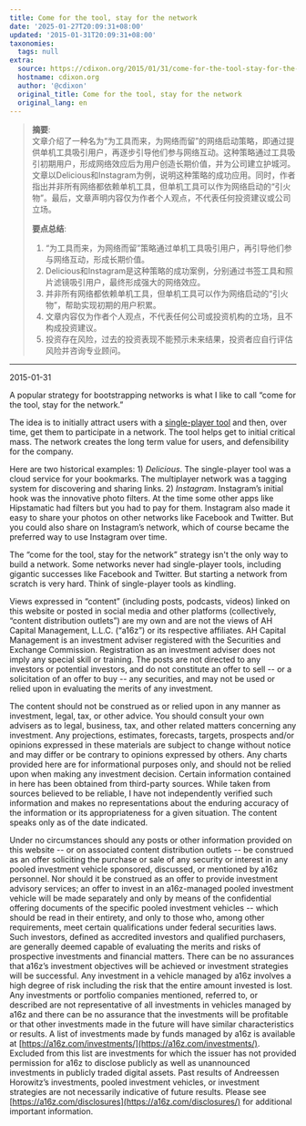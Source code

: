 ```yaml
---
title: Come for the tool, stay for the network
date: '2025-01-27T20:09:31+08:00'
updated: '2015-01-31T20:09:31+08:00'
taxonomies:
  tags: null
extra:
  source: https://cdixon.org/2015/01/31/come-for-the-tool-stay-for-the-network?ref=pt.plus
  hostname: cdixon.org
  author: '@cdixon'
  original_title: Come for the tool, stay for the network
  original_lang: en
---
```


> **摘要**:  
>  文章介绍了一种名为“为工具而来，为网络而留”的网络启动策略，即通过提供单机工具吸引用户，再逐步引导他们参与网络互动。这种策略通过工具吸引初期用户，形成网络效应后为用户创造长期价值，并为公司建立护城河。文章以Delicious和Instagram为例，说明这种策略的成功应用。同时，作者指出并非所有网络都依赖单机工具，但单机工具可以作为网络启动的“引火物”。最后，文章声明内容仅为作者个人观点，不代表任何投资建议或公司立场。
> 
>  **要点总结**:
>  1. “为工具而来，为网络而留”策略通过单机工具吸引用户，再引导他们参与网络互动，形成长期价值。
>  2. Delicious和Instagram是这种策略的成功案例，分别通过书签工具和照片滤镜吸引用户，最终形成强大的网络效应。
>  3. 并非所有网络都依赖单机工具，但单机工具可以作为网络启动的“引火物”，帮助实现初期的用户积累。
>  4. 文章内容仅为作者个人观点，不代表任何公司或投资机构的立场，且不构成投资建议。
>  5. 投资存在风险，过去的投资表现不能预示未来结果，投资者应自行评估风险并咨询专业顾问。

---


2015-01-31

A popular strategy for bootstrapping networks is what I like to call “come for the tool, stay for the network.”

The idea is to initially attract users with a [single-player tool](http://cdixon.org/2010/06/12/designing-products-for-single-and-multiplayer-modes/) and then, over time, get them to participate in a network. The tool helps get to initial critical mass. The network creates the long term value for users, and defensibility for the company.

Here are two historical examples: 1) *Delicious*. The single-player tool was a cloud service for your bookmarks. The multiplayer network was a tagging system for discovering and sharing links. 2) *Instagram*. Instagram’s initial hook was the innovative photo filters. At the time some other apps like Hipstamatic had filters but you had to pay for them. Instagram also made it easy to share your photos on other networks like Facebook and Twitter. But you could also share on Instagram’s network, which of course became the preferred way to use Instagram over time.

The “come for the tool, stay for the network” strategy isn't the only way to build a network. Some networks never had single-player tools, including gigantic successes like Facebook and Twitter. But starting a network from scratch is very hard. Think of single-player tools as kindling.

Views expressed in “content” (including posts, podcasts, videos) linked on this website or posted in social media and other platforms (collectively, “content distribution outlets”) are my own and are not the views of AH Capital Management, L.L.C. (“a16z”) or its respective affiliates. AH Capital Management is an investment adviser registered with the Securities and Exchange Commission. Registration as an investment adviser does not imply any special skill or training. The posts are not directed to any investors or potential investors, and do not constitute an offer to sell -- or a solicitation of an offer to buy -- any securities, and may not be used or relied upon in evaluating the merits of any investment.

The content should not be construed as or relied upon in any manner as investment, legal, tax, or other advice. You should consult your own advisers as to legal, business, tax, and other related matters concerning any investment. Any projections, estimates, forecasts, targets, prospects and/or opinions expressed in these materials are subject to change without notice and may differ or be contrary to opinions expressed by others. Any charts provided here are for informational purposes only, and should not be relied upon when making any investment decision. Certain information contained in here has been obtained from third-party sources. While taken from sources believed to be reliable, I have not independently verified such information and makes no representations about the enduring accuracy of the information or its appropriateness for a given situation. The content speaks only as of the date indicated.

Under no circumstances should any posts or other information provided on this website -- or on associated content distribution outlets -- be construed as an offer soliciting the purchase or sale of any security or interest in any pooled investment vehicle sponsored, discussed, or mentioned by a16z personnel. Nor should it be construed as an offer to provide investment advisory services; an offer to invest in an a16z-managed pooled investment vehicle will be made separately and only by means of the confidential offering documents of the specific pooled investment vehicles -- which should be read in their entirety, and only to those who, among other requirements, meet certain qualifications under federal securities laws. Such investors, defined as accredited investors and qualified purchasers, are generally deemed capable of evaluating the merits and risks of prospective investments and financial matters. There can be no assurances that a16z’s investment objectives will be achieved or investment strategies will be successful. Any investment in a vehicle managed by a16z involves a high degree of risk including the risk that the entire amount invested is lost. Any investments or portfolio companies mentioned, referred to, or described are not representative of all investments in vehicles managed by a16z and there can be no assurance that the investments will be profitable or that other investments made in the future will have similar characteristics or results. A list of investments made by funds managed by a16z is available at [https://a16z.com/investments/](https://a16z.com/investments/). Excluded from this list are investments for which the issuer has not provided permission for a16z to disclose publicly as well as unannounced investments in publicly traded digital assets. Past results of Andreessen Horowitz’s investments, pooled investment vehicles, or investment strategies are not necessarily indicative of future results. Please see [https://a16z.com/disclosures](https://a16z.com/disclosures/) for additional important information.